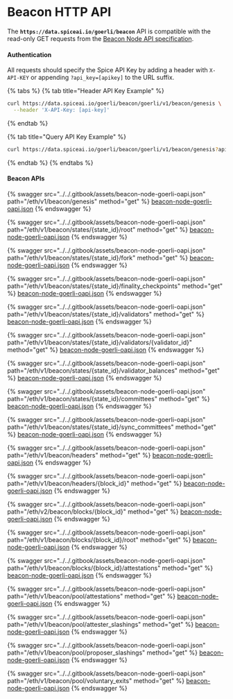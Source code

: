 # Beacon HTTP API

The **`https://data.spiceai.io/goerli/beacon`** API is compatible with the read-only GET requests from the [Beacon Node API specification](https://ethereum.github.io/beacon-APIs/).

#### Authentication

All requests should specify the Spice API Key by adding a header with `X-API-KEY` or appending `?api_key=[apikey]` to the URL suffix.

{% tabs %}
{% tab title="Header API Key Example" %}
```bash
curl https://data.spiceai.io/goerli/beacon/goerli/v1/beacon/genesis \
  --header 'X-API-Key: [api-key]'
```
{% endtab %}

{% tab title="Query API Key Example" %}
```bash
curl https://data.spiceai.io/goerli/beacon/goerli/v1/beacon/genesis?api_key=[api_key]
```
{% endtab %}
{% endtabs %}

#### Beacon APIs&#x20;

{% swagger src="../../.gitbook/assets/beacon-node-goerli-oapi.json" path="/eth/v1/beacon/genesis" method="get" %}
[beacon-node-goerli-oapi.json](../../.gitbook/assets/beacon-node-goerli-oapi.json)
{% endswagger %}

{% swagger src="../../.gitbook/assets/beacon-node-goerli-oapi.json" path="/eth/v1/beacon/states/{state_id}/root" method="get" %}
[beacon-node-goerli-oapi.json](../../.gitbook/assets/beacon-node-goerli-oapi.json)
{% endswagger %}

{% swagger src="../../.gitbook/assets/beacon-node-goerli-oapi.json" path="/eth/v1/beacon/states/{state_id}/fork" method="get" %}
[beacon-node-goerli-oapi.json](../../.gitbook/assets/beacon-node-goerli-oapi.json)
{% endswagger %}

{% swagger src="../../.gitbook/assets/beacon-node-goerli-oapi.json" path="/eth/v1/beacon/states/{state_id}/finality_checkpoints" method="get" %}
[beacon-node-goerli-oapi.json](../../.gitbook/assets/beacon-node-goerli-oapi.json)
{% endswagger %}

{% swagger src="../../.gitbook/assets/beacon-node-goerli-oapi.json" path="/eth/v1/beacon/states/{state_id}/validators" method="get" %}
[beacon-node-goerli-oapi.json](../../.gitbook/assets/beacon-node-goerli-oapi.json)
{% endswagger %}

{% swagger src="../../.gitbook/assets/beacon-node-goerli-oapi.json" path="/eth/v1/beacon/states/{state_id}/validators/{validator_id}" method="get" %}
[beacon-node-goerli-oapi.json](../../.gitbook/assets/beacon-node-goerli-oapi.json)
{% endswagger %}

{% swagger src="../../.gitbook/assets/beacon-node-goerli-oapi.json" path="/eth/v1/beacon/states/{state_id}/validator_balances" method="get" %}
[beacon-node-goerli-oapi.json](../../.gitbook/assets/beacon-node-goerli-oapi.json)
{% endswagger %}

{% swagger src="../../.gitbook/assets/beacon-node-goerli-oapi.json" path="/eth/v1/beacon/states/{state_id}/committees" method="get" %}
[beacon-node-goerli-oapi.json](../../.gitbook/assets/beacon-node-goerli-oapi.json)
{% endswagger %}

{% swagger src="../../.gitbook/assets/beacon-node-goerli-oapi.json" path="/eth/v1/beacon/states/{state_id}/sync_committees" method="get" %}
[beacon-node-goerli-oapi.json](../../.gitbook/assets/beacon-node-goerli-oapi.json)
{% endswagger %}

{% swagger src="../../.gitbook/assets/beacon-node-goerli-oapi.json" path="/eth/v1/beacon/headers" method="get" %}
[beacon-node-goerli-oapi.json](../../.gitbook/assets/beacon-node-goerli-oapi.json)
{% endswagger %}

{% swagger src="../../.gitbook/assets/beacon-node-goerli-oapi.json" path="/eth/v1/beacon/headers/{block_id}" method="get" %}
[beacon-node-goerli-oapi.json](../../.gitbook/assets/beacon-node-goerli-oapi.json)
{% endswagger %}

{% swagger src="../../.gitbook/assets/beacon-node-goerli-oapi.json" path="/eth/v2/beacon/blocks/{block_id}" method="get" %}
[beacon-node-goerli-oapi.json](../../.gitbook/assets/beacon-node-goerli-oapi.json)
{% endswagger %}

{% swagger src="../../.gitbook/assets/beacon-node-goerli-oapi.json" path="/eth/v1/beacon/blocks/{block_id}/root" method="get" %}
[beacon-node-goerli-oapi.json](../../.gitbook/assets/beacon-node-goerli-oapi.json)
{% endswagger %}

{% swagger src="../../.gitbook/assets/beacon-node-goerli-oapi.json" path="/eth/v1/beacon/blocks/{block_id}/attestations" method="get" %}
[beacon-node-goerli-oapi.json](../../.gitbook/assets/beacon-node-goerli-oapi.json)
{% endswagger %}

{% swagger src="../../.gitbook/assets/beacon-node-goerli-oapi.json" path="/eth/v1/beacon/pool/attestations" method="get" %}
[beacon-node-goerli-oapi.json](../../.gitbook/assets/beacon-node-goerli-oapi.json)
{% endswagger %}

{% swagger src="../../.gitbook/assets/beacon-node-goerli-oapi.json" path="/eth/v1/beacon/pool/attester_slashings" method="get" %}
[beacon-node-goerli-oapi.json](../../.gitbook/assets/beacon-node-goerli-oapi.json)
{% endswagger %}

{% swagger src="../../.gitbook/assets/beacon-node-goerli-oapi.json" path="/eth/v1/beacon/pool/proposer_slashings" method="get" %}
[beacon-node-goerli-oapi.json](../../.gitbook/assets/beacon-node-goerli-oapi.json)
{% endswagger %}

{% swagger src="../../.gitbook/assets/beacon-node-goerli-oapi.json" path="/eth/v1/beacon/pool/voluntary_exits" method="get" %}
[beacon-node-goerli-oapi.json](../../.gitbook/assets/beacon-node-goerli-oapi.json)
{% endswagger %}
